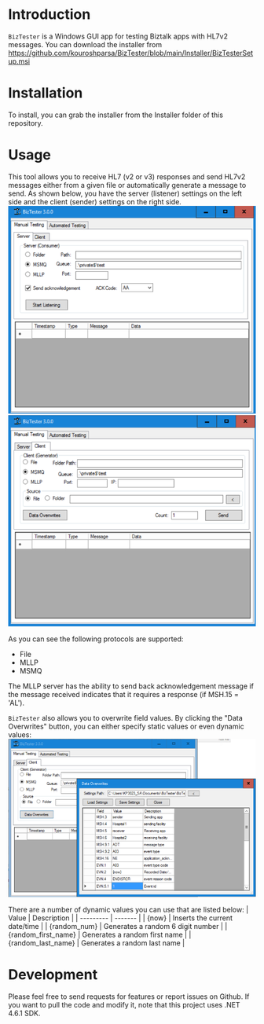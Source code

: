 # Introduction

`BizTester` is a Windows GUI app for testing Biztalk apps with HL7v2 messages.
You can download the installer from <a href="https://github.com/kouroshparsa/BizTester/blob/main/Installer/BizTesterSetup.msi">https://github.com/kouroshparsa/BizTester/blob/main/Installer/BizTesterSetup.msi</a>

# Installation

To install, you can grab the installer from the Installer folder of this repository.

# Usage
This tool allows you to receive HL7 (v2 or v3) responses and send HL7v2 messages either from a given file or automatically generate a message to send. 
As shown below, you have the server (listener) settings on the left side and the client (sender) settings on the right side.
![MainForm](Documentation/Images/server.png)
![MainForm](Documentation/Images/client.png)

As you can see the following protocols are supported:
- File
- MLLP
- MSMQ

The MLLP server has the ability to send back acknowledgement message if the message received indicates that it requires a response (if MSH.15 = 'AL').

`BizTester` also allows you to overwrite field values.
By clicking the "Data Overwrites" button, you can either specify static values or even dynamic values:
![Simulation](Documentation/Images/overwrites.png)

There are a number of dynamic values you can use that are listed below:
| Value    | Description |
| --------- | ------- |
| {now}     | Inserts the current date/time         |
| {random_num}          | Generates a random 6 digit number        |
| {random_first_name}          | Generates a random first name        |
| {random_last_name}          | Generates a random last name        |

# Development
Please feel free to send requests for features or report issues on Github.
If you want to pull the code and modify it, note that this project uses .NET 4.6.1 SDK.
